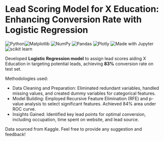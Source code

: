# Lead Scoring Model for X Education: Enhancing Conversion Rate with Logistic Regression

![Python](https://img.shields.io/badge/python-3670A0?style=for-the-badge&logo=python&logoColor=ffdd54)![Matplotlib](https://img.shields.io/badge/Matplotlib-%23ffffff.svg?style=for-the-badge&logo=Matplotlib&logoColor=black) ![NumPy](https://img.shields.io/badge/numpy-%23013243.svg?style=for-the-badge&logo=numpy&logoColor=white) ![Pandas](https://img.shields.io/badge/pandas-%23150458.svg?style=for-the-badge&logo=pandas&logoColor=white) ![Plotly](https://img.shields.io/badge/Plotly-%233F4F75.svg?style=for-the-badge&logo=plotly&logoColor=white) ![Made with Jupyter](https://img.shields.io/badge/Made%20with-Jupyter-orange?style=for-the-badge&logo=Jupyter) ![scikit learn](https://img.shields.io/badge/scikit_learn-F7931E?style=for-the-badge&logo=scikit-learn&logoColor=white) 

Developed **Logistic Regression model** to assign lead scores aiding X Education in targeting potential leads, achieving **83%** conversion rate on test set.

Methodologies used:

* Data Cleaning and Preparation: Eliminated redundant variables, handled missing values, and created dummy variables for categorical features.
* Model Building: Employed Recursive Feature Elimination (RFE) and p-value analysis to select significant features. Achieved 84% area under ROC curve.
* Insights Gained: Identified key lead points for optimal conversion, including occupation, time spent on website, and lead source.

Data sourced from Kaggle. Feel free to provide any suggestion and feedback!
